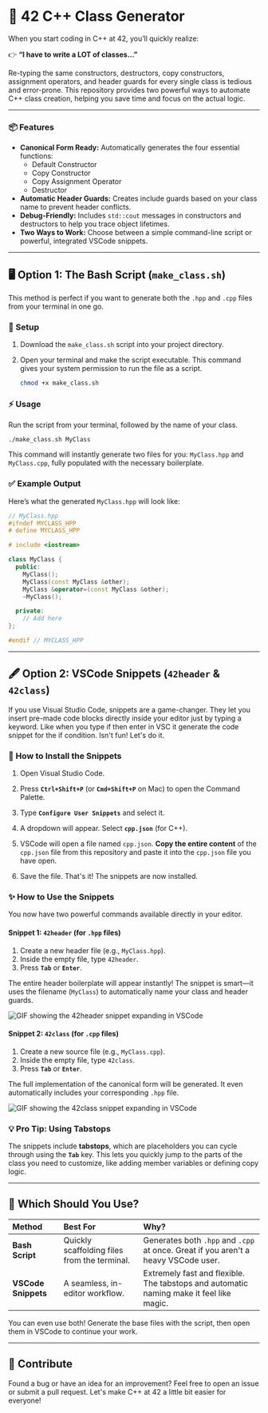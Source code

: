 # 🚀 42 C++ Class Generator

When you start coding in C++ at 42, you’ll quickly realize:

👉 **“I have to write a LOT of classes…”**

Re-typing the same constructors, destructors, copy constructors, assignment operators, and header guards for every single class is tedious and error-prone. This repository provides two powerful ways to automate C++ class creation, helping you save time and focus on the actual logic.

---

### 📦 Features

-   **Canonical Form Ready:** Automatically generates the four essential functions:
    -   Default Constructor
    -   Copy Constructor
    -   Copy Assignment Operator
    -   Destructor
-   **Automatic Header Guards:** Creates include guards based on your class name to prevent header conflicts.
-   **Debug-Friendly:** Includes `std::cout` messages in constructors and destructors to help you trace object lifetimes.
-   **Two Ways to Work:** Choose between a simple command-line script or powerful, integrated VSCode snippets.

---

## 🖥️ Option 1: The Bash Script (`make_class.sh`)

This method is perfect if you want to generate both the `.hpp` and `.cpp` files from your terminal in one go.

### 📂 Setup

1.  Download the `make_class.sh` script into your project directory.
2.  Open your terminal and make the script executable. This command gives your system permission to run the file as a script.

    ```bash
    chmod +x make_class.sh
    ```

### ⚡ Usage

Run the script from your terminal, followed by the name of your class.

```bash
./make_class.sh MyClass
```

This command will instantly generate two files for you: `MyClass.hpp` and `MyClass.cpp`, fully populated with the necessary boilerplate.

### ✅ Example Output

Here’s what the generated `MyClass.hpp` will look like:

```cpp
// MyClass.hpp
#ifndef MYCLASS_HPP
# define MYCLASS_HPP

# include <iostream>

class MyClass {
  public:
    MyClass();
    MyClass(const MyClass &other);
    MyClass &operator=(const MyClass &other);
    ~MyClass();

  private:
    // Add here
};

#endif // MYCLASS_HPP
```

---

## 🖋️ Option 2: VSCode Snippets (`42header` & `42class`)

If you use Visual Studio Code, snippets are a game-changer. They let you insert pre-made code blocks directly inside your editor just by typing a keyword.
Like when you type if then enter in VSC it generate the code snippet for the if condition. Isn't fun! Let's do it.

### 🔧 How to Install the Snippets

1.  Open Visual Studio Code.
2.  Press **`Ctrl+Shift+P`** (or **`Cmd+Shift+P`** on Mac) to open the Command Palette.
3.  Type **`Configure User Snippets`** and select it.
    
4.  A dropdown will appear. Select **`cpp.json`** (for C++).
5.  VSCode will open a file named `cpp.json`. **Copy the entire content** of the `cpp.json` file from this repository and paste it into the `cpp.json` file you have open.
6.  Save the file. That's it! The snippets are now installed.

### ✨ How to Use the Snippets

You now have two powerful commands available directly in your editor.

#### **Snippet 1: `42header`** (for `.hpp` files)

1.  Create a new header file (e.g., `MyClass.hpp`).
2.  Inside the empty file, type `42header`.
3.  Press **`Tab`** or **`Enter`**.

The entire header boilerplate will appear instantly! The snippet is smart—it uses the filename (`MyClass`) to automatically name your class and header guards.

![GIF showing the 42header snippet expanding in VSCode](https://i.imgur.com/gYJgqf5.gif)

#### **Snippet 2: `42class`** (for `.cpp` files)

1.  Create a new source file (e.g., `MyClass.cpp`).
2.  Inside the empty file, type `42class`.
3.  Press **`Tab`** or **`Enter`**.

The full implementation of the canonical form will be generated. It even automatically includes your corresponding `.hpp` file.

![GIF showing the 42class snippet expanding in VSCode](https://i.imgur.com/k2tZ3bV.gif)

### 💡 Pro Tip: Using Tabstops

The snippets include **tabstops**, which are placeholders you can cycle through using the **`Tab`** key. This lets you quickly jump to the parts of the class you need to customize, like adding member variables or defining copy logic.



---

## 🎯 Which Should You Use?

| Method | Best For | Why? |
| :--- | :--- | :--- |
| **Bash Script** | Quickly scaffolding files from the terminal. | Generates both `.hpp` and `.cpp` at once. Great if you aren't a heavy VSCode user. |
| **VSCode Snippets** | A seamless, in-editor workflow. | Extremely fast and flexible. The tabstops and automatic naming make it feel like magic. |

You can even use both! Generate the base files with the script, then open them in VSCode to continue your work.

---

## 🤝 Contribute

Found a bug or have an idea for an improvement? Feel free to open an issue or submit a pull request. Let's make C++ at 42 a little bit easier for everyone!

